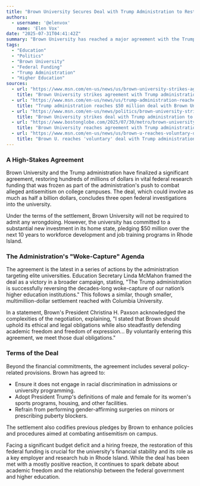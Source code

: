 ```yaml
---
title: "Brown University Secures Deal with Trump Administration to Restore Hundreds of Millions in Federal Funding"
authors:
  - username: '@elenvox'
    name: 'Elen Vox'
date: "2025-07-31T04:41:42Z"
summary: "Brown University has reached a major agreement with the Trump administration to restore hundreds of millions in frozen federal research funding. The deal settles three federal investigations and includes a commitment from the university to invest $50 million over 10 years in local job training programs."
tags:
  - "Education"
  - "Politics"
  - "Brown University"
  - "Federal Funding"
  - "Trump Administration"
  - "Higher Education"
sources:
  - url: "https://www.msn.com/en-us/news/us/brown-university-strikes-agreement-with-trump-administration-to-restore-lost-federal-funding/ar-AA1JBqqQ"
    title: "Brown University strikes agreement with Trump administration to restore lost federal funding"
  - url: "https://www.msn.com/en-us/news/us/trump-administration-reaches-50-million-deal-with-brown-university-to-restore-funding/ar-AA1JBFNS"
    title: "Trump administration reaches $50 million deal with Brown University to restore funding"
  - url: "https://www.msn.com/en-us/news/politics/brown-university-strikes-deal-with-trump-administration-to-restore-half-a-billion-dollars-in-federal-funding/ar-AA1JBJe2"
    title: "Brown University strikes deal with Trump administration to restore half a billion dollars in federal funding"
  - url: "https://www.bostonglobe.com/2025/07/30/metro/brown-university-deal-trump-research-federal-funding/"
    title: "Brown University reaches agreement with Trump administration to restore federal research funding"
  - url: "https://www.msn.com/en-us/news/us/brown-u-reaches-voluntary-deal-with-trump-administration-to-restore-research-funding/ar-AA1JBABw"
    title: "Brown U. reaches 'voluntary' deal with Trump administration to restore research funding"
---
```


### A High-Stakes Agreement

Brown University and the Trump administration have finalized a significant agreement, restoring hundreds of millions of dollars in vital federal research funding that was frozen as part of the administration's push to combat alleged antisemitism on college campuses. The deal, which could involve as much as half a billion dollars, concludes three open federal investigations into the university.

Under the terms of the settlement, Brown University will not be required to admit any wrongdoing. However, the university has committed to a substantial new investment in its home state, pledging $50 million over the next 10 years to workforce development and job training programs in Rhode Island.

### The Administration's "Woke-Capture" Agenda

The agreement is the latest in a series of actions by the administration targeting elite universities. Education Secretary Linda McMahon framed the deal as a victory in a broader campaign, stating, "The Trump administration is successfully reversing the decades-long woke-capture of our nation’s higher education institutions." This follows a similar, though smaller, multimillion-dollar settlement reached with Columbia University.

In a statement, Brown's President Christina H. Paxson acknowledged the complexities of the negotiation, explaining, "I stated that Brown should uphold its ethical and legal obligations while also steadfastly defending academic freedom and freedom of expression... By voluntarily entering this agreement, we meet those dual obligations."

### Terms of the Deal

Beyond the financial commitments, the agreement includes several policy-related provisions. Brown has agreed to:

*   Ensure it does not engage in racial discrimination in admissions or university programming.
*   Adopt President Trump's definitions of male and female for its women's sports programs, housing, and other facilities.
*   Refrain from performing gender-affirming surgeries on minors or prescribing puberty blockers.

The settlement also codifies previous pledges by Brown to enhance policies and procedures aimed at combating antisemitism on campus.

Facing a significant budget deficit and a hiring freeze, the restoration of this federal funding is crucial for the university's financial stability and its role as a key employer and research hub in Rhode Island. While the deal has been met with a mostly positive reaction, it continues to spark debate about academic freedom and the relationship between the federal government and higher education.
